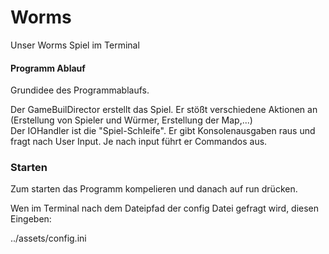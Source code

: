 # Worms

Unser Worms Spiel im Terminal


#### Programm Ablauf

Grundidee des Programmablaufs. 

Der GameBuilDirector erstellt das Spiel. Er stößt verschiedene Aktionen an (Erstellung von Spieler und Würmer, Erstellung der Map,...) \
Der IOHandler ist die "Spiel-Schleife". Er gibt Konsolenausgaben raus und fragt nach User Input. Je nach input führt er Commandos aus.

### Starten

Zum starten das Programm kompelieren und danach auf run drücken.

Wen im Terminal nach dem Dateipfad der config Datei gefragt wird, diesen Eingeben:

../assets/config.ini
